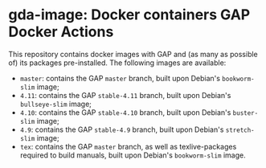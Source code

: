 # gda-image: Docker containers GAP Docker Actions

This repository contains docker images with GAP and (as many as possible of) its packages pre-installed. The following images are available:

- `master`: contains the GAP `master` branch, built upon Debian's `bookworm-slim` image;
- `4.11`: contains the GAP `stable-4.11` branch, built upon Debian's `bullseye-slim` image;
- `4.10`: contains the GAP `stable-4.10` branch, built upon Debian's `buster-slim` image;
- `4.9`: contains the GAP `stable-4.9` branch, built upon Debian's `stretch-slim` image;
- `tex`: contains the GAP `master` branch, as well as texlive-packages required to build manuals, built upon Debian's `bookworm-slim` image.
